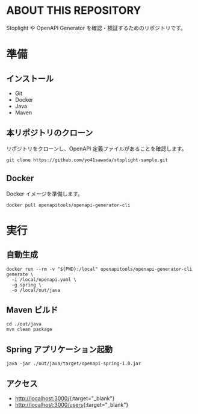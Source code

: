 # ABOUT THIS REPOSITORY
Stoplight や OpenAPI Generator を確認・検証するためのリポジトリです。

# 準備
## インストール
- Git
- Docker
- Java
- Maven

## 本リポジトリのクローン
リポジトリをクローンし、OpenAPI 定義ファイルがあることを確認します。
```
git clone https://github.com/yo41sawada/stoplight-sample.git
```

## Docker
Docker イメージを準備します。
```
docker pull openapitools/openapi-generator-cli
```

# 実行
## 自動生成
```
docker run --rm -v "${PWD}:/local" openapitools/openapi-generator-cli generate \
  -i /local/openapi.yaml \
  -g spring \
  -o /local/out/java
```

## Maven ビルド
```
cd ./out/java
mvn clean package
```

## Spring アプリケーション起動
```
java -jar ./out/java/target/openapi-spring-1.0.jar
```

## アクセス
- [http://localhost:3000/](http://localhost:3000/){:target="_blank"}
- [http://localhost:3000/users](http://localhost:3000/users){:target="_blank"}
